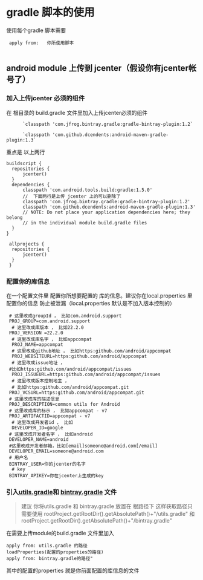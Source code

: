 # gradle 脚本的使用

使用每个gradle 脚本需要 

 ```
  apply from:   你所使用脚本
  
 ```
 
 
## android module 上传到 jcenter（假设你有jcenter帐号了）
### 加入上传jcenter 必须的组件
  在 根目录的 build.gradle 文件里加入上传jcenter必须的组件
   
            
          `classpath 'com.jfrog.bintray.gradle:gradle-bintray-plugin:1.2`
          
          `classpath 'com.github.dcendents:android-maven-gradle-plugin:1.3`
          
   重点是 以上两行
          
  ```
  buildscript {
    repositories {
        jcenter()
    }
    dependencies {
        classpath 'com.android.tools.build:gradle:1.5.0'
        //  下面两行是上传 jcenter 上的可以删除了
        classpath 'com.jfrog.bintray.gradle:gradle-bintray-plugin:1.2'
        classpath 'com.github.dcendents:android-maven-gradle-plugin:1.3'
        // NOTE: Do not place your application dependencies here; they belong
        // in the individual module build.gradle files
    }
  }

   allprojects {
    repositories {
        jcenter()
    }
   }     
  ```  

### 配置你的库信息
在一个配置文件里 配置你所想要配置的 库的信息。建议你在local.properties 里配置你的信息 防止被泄漏（local.properties 默认是不加入版本控制的）

   ```
    # 这里改成groupId ， 比如com.android.support
    PROJ_GROUP=com.android.support
     # 这里改成库版本 ， 比如22.2.0
    PROJ_VERSION =22.2.0
     # 这里改成库名字 ， 比如appcompat
     PROJ_NAME=appcompat
     # 这里改成github地址 ， 比如https:github.com/android/appcompat
     PROJ_WEBSITEURL=https:github.com/android/appcompat
     # 这里改成issue地址 ，
    #比如https:github.com/android/appcompat/issues
     PROJ_ISSUEURL=https:github.com/android/appcompat/issues
     # 这里改成版本控制地主 ，
     # 比如https:github.com/android/appcompat.git
    PROJ_VCSURL=https:github.com/android/appcompat.git
    # 这里改成库的描述信息
    PROJ_DESCRIPTION=common utils for Android
    # 这里改成库的标示 ， 比如appcompat - v7
    PROJ_ARTIFACTID=appcompat - v7
     # 这里改成开发者id ， 比如
     DEVELOPER_ID=google
    # 这里改成开发者名字 ， 比如android
    DEVELOPER_NAME=android
    #这里改成开发者邮箱，比如[email]someone@android.com[/email]
    DEVELOPER_EMAIL=someone@android.com
    # 用户名
    BINTRAY_USER=你的jcenter的名字
     # key
    BINTRAY_APIKEY=你在jcenter上生成的key 
   ```

### 引入[utils.gradle](./utils.gradle)和   [bintray.gradle](./bintray.gradle) 文件   
> 建议 你将utils.gradle 和 bintray.gradle 放置在 根路径下 这样获取路径只需要使用
> rootProject.getRootDir().getAbsolutePath()+"/utils.gradle" 和 rootProject.getRootDir().getAbsolutePath()+"/bintray.gradle"
 
 在需要上传module的build.gradle  文件里加入
 
 ```
apply from: utils.gradle 的路径
loadProperties(配置的properties的路径)
apply from: bintray.gradle的路径"
 ``` 
其中的配置的properties 就是你前面配置的库信息的文件
  